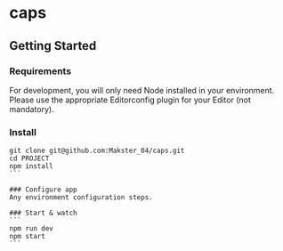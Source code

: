 # caps
## Getting Started
### Requirements
For development, you will only need Node installed in your environment. Please use the appropriate Editorconfig plugin for your Editor (not mandatory).

### Install
````
git clone git@github.com:Makster_04/caps.git
cd PROJECT
npm install
```

### Configure app
Any environment configuration steps.

### Start & watch
``` 
npm run dev
npm start
```
